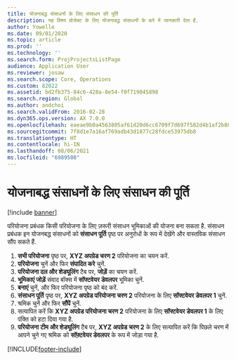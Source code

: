 ```yaml
---
title: योजनाबद्ध संसाधनों के लिए संसाधन की पूर्ति
description: यह विषय प्रोजेक्ट के लिए योजनाबद्ध संसाधनों के बारे में जानकारी देता है.
author: Yowelle
ms.date: 09/01/2020
ms.topic: article
ms.prod: ''
ms.technology: ''
ms.search.form: ProjProjectsListPage
audience: Application User
ms.reviewer: josaw
ms.search.scope: Core, Operations
ms.custom: 82022
ms.assetid: bd2fb375-84c6-428a-8e54-f0f719045898
ms.search.region: Global
ms.author: andchoi
ms.search.validFrom: 2016-02-28
ms.dyn365.ops.version: AX 7.0.0
ms.openlocfilehash: eaeae9b0a4563805af61d20d6cc6709f7d697f582d4b1af2b883b292ac482af5
ms.sourcegitcommit: 7f8d1e7a16af769adb43d1877c28fdce53975db8
ms.translationtype: HT
ms.contentlocale: hi-IN
ms.lasthandoff: 08/06/2021
ms.locfileid: "6989508"
---
```

# <a name="resource-fulfillment-for-planned-resources"></a>योजनाबद्ध संसाधनों के लिए संसाधन की पूर्ति

[!include [banner](../includes/banner.md)]

परियोजना प्रबंधक किसी परियोजना के लिए ज़रूरी संसाधन भूमिकाओं की योजना बना सकता है. संसाधन प्रबंधक इन योजनबद्ध संसाधनों को **संसाधन पूर्ति** पृष्ठ पर अनुरोधों के रूप में देखेंगे और वास्तविक संसाधन सौंप सकते हैं.

1. **सभी परियोजना** पृष्ठ पर, **XYZ अपग्रेड चरण 2** परियोजना का चयन करें.
2. **परियोजना** चुनें और फिर **संपादित करे** चुनें.
3. **परियोजना दल और शेड्यूलिंग** टैब पर, **जोड़ें** का चयन करें.
4. **भूमिकाएं जोड़ें** संवाद बॉक्स में **सॉफ्टवेयर डेवलपर** भूमिका चुनें.
5. **बनाएं** चुनें, और फिर परियोजना पृष्ठ को बंद करें.
6. **संसाधन पूर्ति** पृष्ठ पर, **XYZ अपग्रेड परियोजना चरण 2** परियोजना के लिए **सॉफ्टवेयर डेवलपर 1** चुनें.
7. श्रमिक चुनें और फिर **सौंपें** चुनें.
8. सत्यापित करें कि **XYZ अपग्रेड परियोजना चरण 2** परियोजना के लिए **सॉफ्टवेयर डेवलपर 1** के लिए पंक्ति को हटा दिया गया है.
9. **परियोजना टीम और शेड्यूलिंग** टैब पर, **XYZ अपग्रेड चरण 2** के लिए सत्यापित करें कि पिछले चरण में आपने चुने गए श्रमिक को **सॉफ़्टवेयर डेवलपर** के रूप में जोड़ा गया है.


[!INCLUDE[footer-include](../includes/footer-banner.md)]